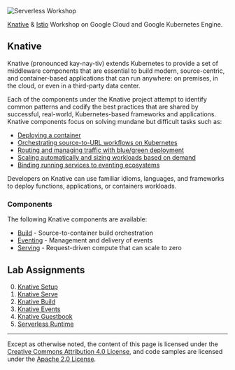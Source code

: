 ![Serverless Workshop](./docs/assets/workshop.png)

[Knative][knative] &amp; [Istio][istio] Workshop on Google Cloud and Google
Kubernetes Engine.

[knative]: https://www.knative.dev/
[istio]: https://istio.io/

## Knative

Knative (pronounced kay-nay-tiv) extends Kubernetes to provide a set of
middleware components that are essential to build modern, source-centric, and
container-based applications that can run anywhere: on premises, in the cloud,
or even in a third-party data center.

Each of the components under the Knative project attempt to identify common
patterns and codify the best practices that are shared by successful,
real-world, Kubernetes-based frameworks and applications. Knative components
focus on solving mundane but difficult tasks such as:

* [Deploying a container][knative-deploy]
* [Orchestrating source-to-URL workflows on Kubernetes][knative-workflows]
* [Routing and managing traffic with blue/green deployment][knative-bluegreen]
* [Scaling automatically and sizing workloads based on demand][knative-scaling]
* [Binding running services to eventing ecosystems][knative-eventing]

[knative-deploy]: https://www.knative.dev/docs/install/getting-started-knative-app
[knative-workflows]: https://www.knative.dev/docs/serving/samples/source-to-url-go/
[knative-bluegreen]: https://www.knative.dev/docs/serving/samples/blue-green-deployment
[knative-scaling]: https://www.knative.dev/docs/serving/samples/autoscale-go/
[knative-eventing]: https://www.knative.dev/docs/eventing/samples/kubernetes-event-source/

Developers on Knative can use familiar idioms, languages, and frameworks to
deploy functions, applications, or containers workloads.

### Components

The following Knative components are available:

* [Build][knative-build] - Source-to-container build orchestration
* [Eventing][knative-eventing] - Management and delivery of events
* [Serving][knative-serving] - Request-driven compute that can scale to zero

[knative-build]: https://www.knative.dev/docs/build/
[knative-serving]: https://www.knative.dev/docs/serving/
[knative-eventing]: https://www.knative.dev/docs/eventing/

## Lab Assignments

0. [Knative Setup](./labs/0-setup)
1. [Knative Serve](./labs/1-serve)
2. [Knative Build](./labs/2-build)
3. [Knative Events](./labs/3-events)
4. [Knative Guestbook](./labs/4-guestbook)
5. [Serverless Runtime](./labs/5-buildpack)

---

Except as otherwise noted, the content of this page is licensed under the
[Creative Commons Attribution 4.0 License][cc-by], and code samples are licensed
under the [Apache 2.0 License][apache-2-0].

[cc-by]: https://creativecommons.org/licenses/by/4.0/
[apache-2-0]: https://www.apache.org/licenses/LICENSE-2.0
